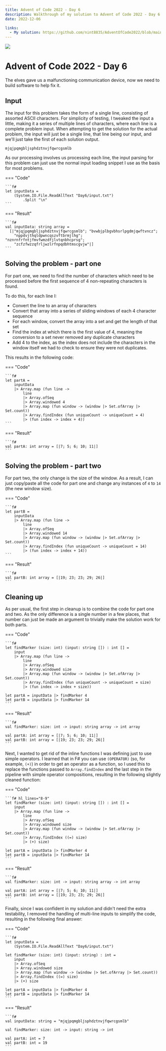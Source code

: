 ```yaml
---
title: Advent of Code 2022 - Day 6
description: Walkthrough of my solution to Advent of Code 2022 - Day 6's problem
date: 2022-12-06

links:
  - My solution: https://github.com/nint8835/AdventOfCode2022/blob/main/Day3/Day6.fsx
---
```


![](./assets/day-6.png)

# Advent of Code 2022 - Day 6

The elves gave us a malfunctioning communication device, now we need to build software to help fix it.

<!-- more -->

## Input

The input for this problem takes the form of a single line, consisting of assorted ASCII characters. For simplicity of testing, I tweaked the input a little, making it a series of multiple lines of characters, where each line is a complete problem input. When attempting to get the solution for the actual problem, the input will just be a single line, that line being our input, and we'll just take the first of each solution output.

```
mjqjpqmgbljsphdztnvjfqwrcgsmlb
```

As our processing involves us processing each line, the input parsing for this problem can just use the normal input loading snippet I use as the basis for most problems.

=== "Code"

    ```f#
    let inputData =
        (System.IO.File.ReadAllText "Day6/input.txt")
            .Split "\n"
    ```

=== "Result"

    ```f#
    val inputData: string array =
      [|"mjqjpqmgbljsphdztnvjfqwrcgsmlb"; "bvwbjplbgvbhsrlpgdmjqwftvncz";
        "nppdvjthqldpwncqszvftbrmjlhg"; "nznrnfrfntjfmvfwmzdfjlvtqnbhcprsg";
        "zcfzfwzzqfrljwzlrfnpqdbhtmscgvjw"|]
    ```

## Solving the problem - part one

For part one, we need to find the number of characters which need to be processed before the first sequence of 4 non-repeating characters is found.

To do this, for each line I:

- Convert the line to an array of characters
- Convert that array into a series of sliding windows of each 4 character sequence
- For each window, convert the array into a set and get the length of that set
- Find the index at which there is the first value of 4, meaning the conversion to a set never removed any duplicate characters
- Add 4 to the index, as the index does not include the characters in the window itself we had to check to ensure they were not duplicates.

This results in the following code:

=== "Code"
    
    ```f#
    let partA =
        inputData
        |> Array.map (fun line ->
            line
            |> Array.ofSeq
            |> Array.windowed 4
            |> Array.map (fun window -> (window |> Set.ofArray |> Set.count))
            |> Array.findIndex (fun uniqueCount -> uniqueCount = 4)
            |> (fun index -> index + 4))
    ```

=== "Result"
    
    ```f#
    val partA: int array = [|7; 5; 6; 10; 11|]
    ```

## Solving the problem - part two

For part two, the only change is the size of the window. As a result, I can just copy/paste all the code for part one and change any instances of `4` to `14` (the new window size).

=== "Code"
    
    ```f#
    let partB =
        inputData
        |> Array.map (fun line ->
            line
            |> Array.ofSeq
            |> Array.windowed 14
            |> Array.map (fun window -> (window |> Set.ofArray |> Set.count))
            |> Array.findIndex (fun uniqueCount -> uniqueCount = 14)
            |> (fun index -> index + 14))
    ```

=== "Result"
    
    ```f#
    val partB: int array = [|19; 23; 23; 29; 26|]
    ```

## Cleaning up

As per usual, the first step in cleanup is to combine the code for part one and two. As the only difference is a single number in a few places, that number can just be made an argument to trivially make the solution work for both parts.

=== "Code"
    
    ```f#
    let findMarker (size: int) (input: string []) : int [] =
        input
        |> Array.map (fun line ->
            line
            |> Array.ofSeq
            |> Array.windowed size
            |> Array.map (fun window -> (window |> Set.ofArray |> Set.count))
            |> Array.findIndex (fun uniqueCount -> uniqueCount = size)
            |> (fun index -> index + size))

    let partA = inputData |> findMarker 4
    let partB = inputData |> findMarker 14
    ```

=== "Result"
    
    ```f#
    val findMarker: size: int -> input: string array -> int array

    val partA: int array = [|7; 5; 6; 10; 11|]
    val partB: int array = [|19; 23; 23; 29; 26|]
    ```

Next, I wanted to get rid of the inline functions I was defining just to use simple operators. I learned that in F# you can use `(OPERATOR)` (so, for example, `(+)`) in order to get an operator as a function, so I used this to replace the functions passed to `Array.findIndex` and the last step in the pipeline with simple operator compositions, resulting in the following slightly cleaned function:

=== "Code"
    
    ```f# hl_lines="8-9"
    let findMarker (size: int) (input: string []) : int [] =
        input
        |> Array.map (fun line ->
            line
            |> Array.ofSeq
            |> Array.windowed size
            |> Array.map (fun window -> (window |> Set.ofArray |> Set.count))
            |> Array.findIndex ((=) size)
            |> (+) size)

    let partA = inputData |> findMarker 4
    let partB = inputData |> findMarker 14
    ```

=== "Result"
    
    ```f#
    val findMarker: size: int -> input: string array -> int array

    val partA: int array = [|7; 5; 6; 10; 11|]
    val partB: int array = [|19; 23; 23; 29; 26|]
    ```

Finally, since I was confident in my solution and didn't need the extra testability, I removed the handling of multi-line inputs to simplify the code, resulting in the following final answer:

=== "Code"
    
    ```f#
    let inputData =
        (System.IO.File.ReadAllText "Day6/input.txt")

    let findMarker (size: int) (input: string) : int =
        input
        |> Array.ofSeq
        |> Array.windowed size
        |> Array.map (fun window -> (window |> Set.ofArray |> Set.count))
        |> Array.findIndex ((=) size)
        |> (+) size

    let partA = inputData |> findMarker 4
    let partB = inputData |> findMarker 14
    ```

=== "Result"
    
    ```f#
    val inputData: string = "mjqjpqmgbljsphdztnvjfqwrcgsmlb"

    val findMarker: size: int -> input: string -> int

    val partA: int = 7
    val partB: int = 19
    ```